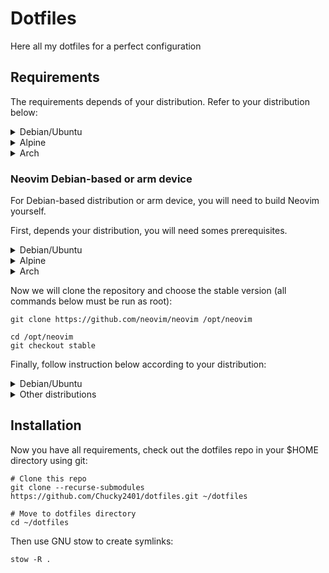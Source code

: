 # Dotfiles

Here all my dotfiles for a perfect configuration

## Requirements

The requirements depends of your distribution. Refer to your distribution below:

<details>
<summary>Debian/Ubuntu</summary>

### Debian/Ubuntu

- zsh
- fd-find
- ripgrep
- bat
- neovim (see below for instruction)
- sudo, must be in the group
- eza

One-line install:
```shell
sudo apt install git stow zsh fd-find bat eza ripgrep

```

#### Neovim instruction

On Debian-based image, neovim is too old to work with NvChad. We will need to compile it yourself.
To that, report to the instruction below for arm-based device.
</details>

<details>
<summary>Alpine</summary>

### Alpine

- zsh
- fd
- grep
- ripgrep
- bat
- neovim (see below if you are on an arm device)
- sudo, must be in the group 'wheel'
- eza
- coreutils
- build-base
- npm

One-line install:
```shell
sudo apk add git stow zsh fd bat eza grep ripgrep neovim coreutils build-base npm
```
</details>

<details>
<summary>Arch</summary>

### Arch

- zsh
- fd
- ripgrep
- fzf
- bat
- neovim (see below if you are on an arm device)
- sudo, must be in the group 'wheel'
- eza

```shell
sudo pacman -S git stow zsh fd fzf bat eza ripgrep neovim
```
</details>

### Neovim Debian-based or arm device

For Debian-based distribution or arm device, you will need to build Neovim yourself.

First, depends your distribution, you will need somes prerequisites.

<details>
<summary>Debian/Ubuntu</summary>

#### Debian/Ubuntu


```shell
sudo apt install ninja-build gettext cmake unzip curl build-essential gcc libc6
```
</details>

<details>
<summary>Alpine</summary>

#### Alpine


```shell
apk add build-base cmake coreutils curl unzip gettext-tiny-dev musl-dev
```
</details>

<details>
<summary>Arch</summary>

#### Arch


```shell
pacman -S base-devel cmake unzip ninja curl
```
</details>

Now we will clone the repository and choose the stable version (all commands below must be run as root):

```shell
git clone https://github.com/neovim/neovim /opt/neovim

cd /opt/neovim
git checkout stable
```

Finally, follow instruction below according to your distribution:

<details>
<summary>Debian/Ubuntu</summary>

#### Debian/Ubuntu


```shell
make CMAKE_BUILD_TYPE=Release
cd build
cpack -G DEB
dpkg -i nvim-linux64.deb
```

`nvim` will be available in `/usr/bin`
</details>

<details>
<summary>Other distributions</summary>

#### Other distributions


```shell
make CMAKE_BUILD_TYPE=Release CMAKE_INSTALL_PREFIX=/usr/local install
```

`nvim` will be available in `/usr/local`
</details>

## Installation

Now you have all requirements, check out the dotfiles repo in your $HOME directory using git:

```shell
# Clone this repo
git clone --recurse-submodules https://github.com/Chucky2401/dotfiles.git ~/dotfiles

# Move to dotfiles directory
cd ~/dotfiles
```

Then use GNU stow to create symlinks:

```shell
stow -R .
```

